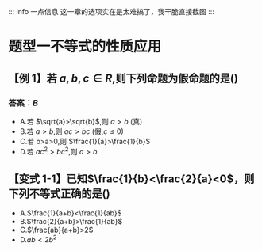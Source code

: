 ::: info 一点信息
这一章的选项实在是太难搞了，我干脆直接截图
:::

# 题型一不等式的性质应用

## 【例 1】若 $a,b,c∈R$,则下列命题为假命题的是()

### 答案：$B$

- A.若 $\sqrt{a}>\sqrt{b}$,则 $a>b$ (真)
- B.若 $a>b$,则 $ac>bc$ (假,$c\leq0$)
- C.若 b>a>0,则 $\frac{1}{a}>\frac{1}{b}$
- D.若 $ac^2>bc^2$,则 $a>b$

## 【变式 1-1】已知$\frac{1}{b}<\frac{2}{a}<0$，则下列不等式正确的是()

- A.$\frac{1}{a+b}<\frac{1}{ab}$
- B.$\frac{2}{a+b}>\frac{1}{ab}$
- C.$\frac{ab}{a+b}>2$
- D.$ab<2b^2$
